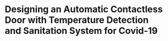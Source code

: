 # Designing an Automatic Contactless Door with Temperature Detection and Sanitation System for Covid-19

